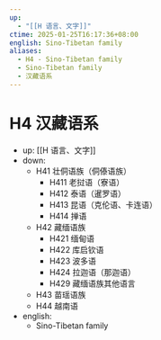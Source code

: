```yaml
---
up:
  - "[[H 语言、文字]]"
ctime: 2025-01-25T16:17:36+08:00
english: Sino-Tibetan family
aliases:
  - H4 - Sino-Tibetan family
  - Sino-Tibetan family
  - 汉藏语系
---
```


# H4 汉藏语系

- up: [[H 语言、文字]]
- down:
	- H41 壮侗语族（侗傣语族）
		- H411 老挝语（寮语）
		- H412 泰语（暹罗语）
		- H413 昆语（克伦语、卡连语）
		- H414 掸语
	- H42 藏缅语族
		- H421 缅甸语
		- H422 库启钦语
		- H423 波多语
		- H424 拉迦语（那迦语）
		- H429 藏缅语族其他语言
	- H43 苗瑶语族
	- H44 越南语
- english:
	- Sino-Tibetan family

